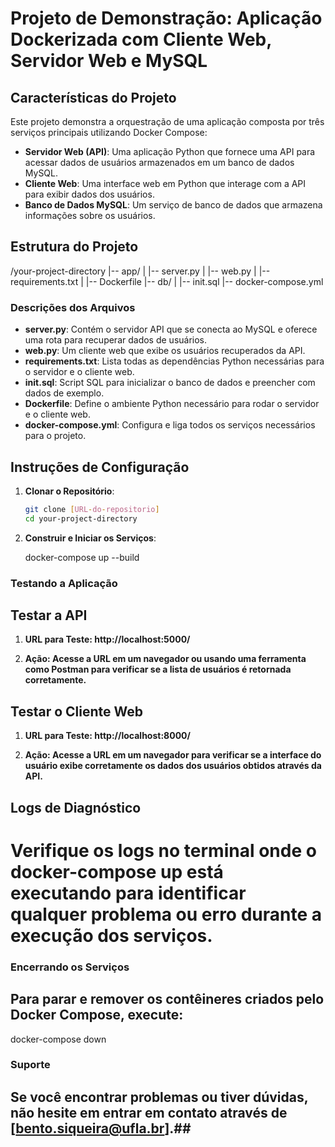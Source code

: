 # Projeto de Demonstração: Aplicação Dockerizada com Cliente Web, Servidor Web e MySQL

## Características do Projeto
Este projeto demonstra a orquestração de uma aplicação composta por três serviços principais utilizando Docker Compose:

- **Servidor Web (API)**: Uma aplicação Python que fornece uma API para acessar dados de usuários armazenados em um banco de dados MySQL.
- **Cliente Web**: Uma interface web em Python que interage com a API para exibir dados dos usuários.
- **Banco de Dados MySQL**: Um serviço de banco de dados que armazena informações sobre os usuários.

## Estrutura do Projeto

/your-project-directory
|-- app/
| |-- server.py
| |-- web.py
| |-- requirements.txt
| |-- Dockerfile
|-- db/
| |-- init.sql
|-- docker-compose.yml


### Descrições dos Arquivos
- **server.py**: Contém o servidor API que se conecta ao MySQL e oferece uma rota para recuperar dados de usuários.
- **web.py**: Um cliente web que exibe os usuários recuperados da API.
- **requirements.txt**: Lista todas as dependências Python necessárias para o servidor e o cliente web.
- **init.sql**: Script SQL para inicializar o banco de dados e preencher com dados de exemplo.
- **Dockerfile**: Define o ambiente Python necessário para rodar o servidor e o cliente web.
- **docker-compose.yml**: Configura e liga todos os serviços necessários para o projeto.

## Instruções de Configuração
1. **Clonar o Repositório**:
   ```bash
   git clone [URL-do-repositorio]
   cd your-project-directory

2. **Construir e Iniciar os Serviços**:

    docker-compose up --build

### Testando a Aplicação

## Testar a API
1. **URL para Teste: http://localhost:5000/**

2. **Ação: Acesse a URL em um navegador ou usando uma ferramenta como Postman para verificar se a lista de usuários é retornada corretamente.** 

## Testar o Cliente Web
1. **URL para Teste: http://localhost:8000/**

2. **Ação: Acesse a URL em um navegador para verificar se a interface do usuário exibe corretamente os dados dos usuários obtidos através da API.**

## Logs de Diagnóstico

# Verifique os logs no terminal onde o docker-compose up está executando para identificar qualquer problema ou erro durante a execução dos serviços.


### Encerrando os Serviços

## **Para parar e remover os contêineres criados pelo Docker Compose, execute**:

docker-compose down

### Suporte

## Se você encontrar problemas ou tiver dúvidas, não hesite em entrar em contato através de [bento.siqueira@ufla.br].##